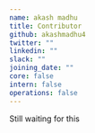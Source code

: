 ```yaml
---
name: akash madhu
title: Contributor
github: akashmadhu4
twitter: ""
linkedin: ""
slack: ""
joining_date: ""
core: false
intern: false
operations: false
---
```


Still waiting for this
